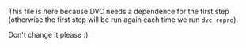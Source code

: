 This file is here because DVC needs a dependence for the first step (otherwise the first step will be run again each time we run `dvc repro`).

Don't change it please :)
